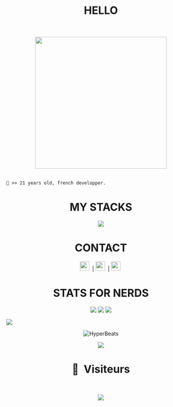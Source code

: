 <h1 align="center">HELLO</h1>

<p align="center">
  <br><br>
  <img height="350" src="https://i.imgur.com/3ibcwMn.gif">
  <br><br>
</p>


```diff
👤 >> 21 years old, french developper.
```
<h1 align="center">MY STACKS</h1>
<p align="center"> 

<img  src="https://skillicons.dev/icons?i=js,html,css,debian,discord,docker,eclipse,git,github,grafana,java,nginx,npm,postgres,py,redhat,tailwind,ubuntu,vercel,vscode,windows,yarn,wordpress,powershell,githubactions,react,jquery,kali,laravel,linux">
</p>
<h1 align="center">CONTACT</h1>

<p align="center"> 
  <code><img height="25" src="https://github.com/gauravghongde/social-icons/blob/master/PNG/Color/Twitter.png"></code>&nbsp; |
  <code><img height="25" src="https://github.com/dmhendricks/signature-social-icons/blob/master/icons/round-flat-filled/65px/discord.png"></code>&nbsp; |
  <code><img height="25" src="https://github.com/gauravghongde/social-icons/blob/master/PNG/Color/Telegram.png"></code>&nbsp;
</p>

<h1 align="center">STATS FOR NERDS</h1>
<p align="center">
  <img src="https://img.shields.io/github/followers/HyperBeats?style=social">
  <img src="https://img.shields.io/github/stars/HyperBeats?style=social">
  <img src="https://komarev.com/ghpvc/?username=HyperBeats&color=blue">
</p>

<img src="https://github-readme-activity-graph.vercel.app/graph?username=HyperBeats&theme=react-dark">

<p align="center"> <img align="center" src="https://github-readme-stats-tan-eta.vercel.app/api?username=HyperBeats&show_icons=true&include_all_commits=true&show_icons=true&title_color=fff&icon_color=79ff97&text_color=9f9f9f&bg_color=151515" alt="HyperBeats" /> </p>

<p align="center"> <img align="center" src="https://github-readme-stats-tan-eta.vercel.app/api/top-langs/?username=HyperBeats&layout=compact&show_icons=true&title_color=fff&icon_color=79ff97&text_color=9f9f9f&bg_color=151515" /></p>

<h1 align="center">👀 &nbsp;Visiteurs</h1>
<br>
<p align="center">
  <img src="https://profile-counter.glitch.me/HyperBeats/count.svg" />
</p>
<br>

